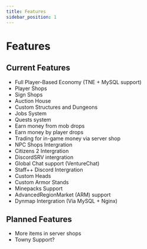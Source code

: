 ```yaml
---
title: Features
sidebar_position: 1
---
```


# Features

## Current Features

- Full Player-Based Economy (TNE + MySQL support)
- Player Shops
- Sign Shops
- Auction House
- Custom Structures and Dungeons
- Jobs System
- Quests system
- Earn money from mob drops
- Earn money by player drops
- Trading for in-game money via server shop
- NPC Shops Intergration
- Citizens 2 Intergration
- DiscordSRV intergration
- Global Chat support (VentureChat)
- Staff++ Discord Intergration
- Custom Heads
- Custom Armor Stands
- Minepacks Support
- AdvancedRegionMarket (ARM) support
- Dynmap Intergration (Via MySQL + Nginx)

## Planned Features

- More items in server shops
- Towny Support?
